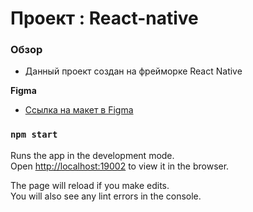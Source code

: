 # Проект : React-native

### Обзор



* Данный проект создан на фрейморке React Native

**Figma**

* [Ссылка на макет в Figma](https://www.figma.com/file/5LJqGDz2Hr2hR5gPek5zjh/React-Native-Test?node-id=4%3A3)


### `npm start`

Runs the app in the development mode.\
Open [http://localhost:19002](http://localhost:19002) to view it in the browser.

The page will reload if you make edits.\
You will also see any lint errors in the console.
